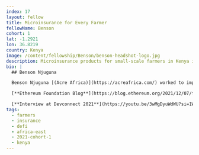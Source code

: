 ```yaml
---
index: 17
layout: fellow
title: Microinsurance for Every Farmer
fellowName: Benson
cohort: 1
lat: -1.2921
lon: 36.8219
country: Kenya
image: /content/fellowship/Benson/benson-headshot-logo.jpg
description: Microinsurance products for small-scale farmers in Kenya in extreme weather events
bio: |
  ## Benson Njuguna

  Benson Njuguna [(Acre Africa)](https://acreafrica.com/) worked to implement blockchain solutions to a microinsurance product that protects thousands of small-scale farmers in Kenya from extreme weather events. His project tested and showcased Ethereum's potential in enabling the viability and sustainability of products and services that target the bottom of the wealth pyramid. [Read more about Benson's work here.](https://blog.ethereum.org/2021/12/07/fellows-spotlight-on-kenya/)

  [**Ethereum Foundation Blog**](https://blog.ethereum.org/2021/12/07/fellows-spotlight-on-kenya)

  [**Interview at Devconnect 2021**](https://youtu.be/3wMgDyuWdWU?si=1WboMtuB6VYfc0dd)
tags:
  - farmers
  - insurance
  - defi
  - africa-east
  - 2021-cohort-1
  - kenya
---
```

